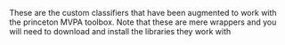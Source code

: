 These are the custom classifiers that have been augmented to work with the princeton MVPA toolbox.
Note that these are mere wrappers and you will need to download and install the libraries they work with
